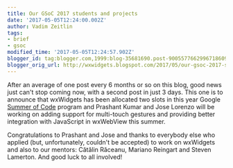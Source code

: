 ```yaml
---
title: Our GSoC 2017 students and projects
date: '2017-05-05T12:24:00.002Z'
author: Vadim Zeitlin
tags:
- brief
- gsoc
modified_time: '2017-05-05T12:24:57.902Z'
blogger_id: tag:blogger.com,1999:blog-35681690.post-9005577662996718609
blogger_orig_url: http://wxwidgets.blogspot.com/2017/05/our-gsoc-2017-students-and-projects.html
---
```


After an average of one post every 6 months or so on this blog, good news just
can't stop coming now, with a second post in just 3 days. This one is to
announce that wxWidgets has been allocated two slots in this year Google [Summer
of Code] program and Prashant Kumar and Jose Lorenzo will be working on adding
support for multi-touch gestures and providing better integration with
JavaScript in wxWebView this summer.

Congratulations to Prashant and Jose and thanks to everybody else who applied
(but, unfortunately, couldn't be accepted) to work on wxWidgets and also to our
mentors: Cătălin Răceanu, Mariano Reingart and Steven Lamerton. And good luck to
all involved!

[Summer of Code]: https://developers.google.com/open-source/gsoc/
